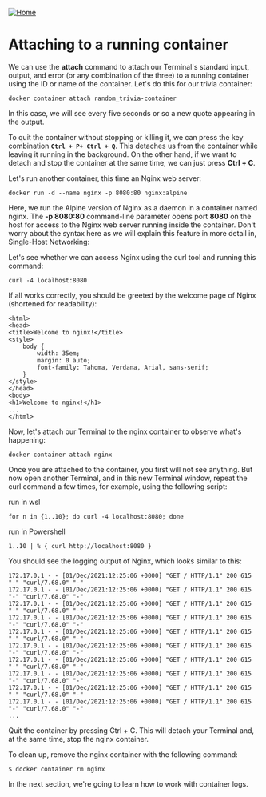 [![Home](../../img/home.png)](../M-02/README.md)

# Attaching to a running container
We can use the **attach** command to attach our Terminal's standard input, output, and error (or any combination of the three) to a running container using the ID or name of the container. Let's do this for our trivia container:

```
docker container attach random_trivia-container
```
In this case, we will see every five seconds or so a new quote appearing in the output.

To quit the container without stopping or killing it, we can press the key combination **`Ctrl + P+ Ctrl + Q`**. This detaches us from the container while leaving it running in the background. On the other hand, if we want to detach and stop the container at the same time, we can just press **Ctrl + C**.

Let's run another container, this time an Nginx web server:

```
docker run -d --name nginx -p 8080:80 nginx:alpine
```

Here, we run the Alpine version of Nginx as a daemon in a container named nginx. The **-p 8080:80** command-line parameter opens port **8080** on the host for access to the Nginx web server running inside the container. Don't worry about the syntax here as we will explain this feature in more detail in, Single-Host Networking:

Let's see whether we can access Nginx using the curl tool and running this command:
```
curl -4 localhost:8080
```

If all works correctly, you should be greeted by the welcome page of Nginx (shortened for readability):

```
<html> 
<head> 
<title>Welcome to nginx!</title> 
<style> 
    body { 
        width: 35em; 
        margin: 0 auto; 
        font-family: Tahoma, Verdana, Arial, sans-serif; 
    } 
</style> 
</head> 
<body> 
<h1>Welcome to nginx!</h1> 
...
</html> 
```
Now, let's attach our Terminal to the nginx container to observe what's happening:

```
docker container attach nginx
```

Once you are attached to the container, you first will not see anything. But now open another Terminal, and in this new Terminal window, repeat the curl command a few times, for example, using the following script:

run in wsl
```
for n in {1..10}; do curl -4 localhost:8080; done  
```
run in Powershell
```
1..10 | % { curl http://localhost:8080 }
```


You should see the logging output of Nginx, which looks similar to this:

```
172.17.0.1 - - [01/Dec/2021:12:25:06 +0000] "GET / HTTP/1.1" 200 615 "-" "curl/7.68.0" "-"
172.17.0.1 - - [01/Dec/2021:12:25:06 +0000] "GET / HTTP/1.1" 200 615 "-" "curl/7.68.0" "-"
172.17.0.1 - - [01/Dec/2021:12:25:06 +0000] "GET / HTTP/1.1" 200 615 "-" "curl/7.68.0" "-"
172.17.0.1 - - [01/Dec/2021:12:25:06 +0000] "GET / HTTP/1.1" 200 615 "-" "curl/7.68.0" "-"
172.17.0.1 - - [01/Dec/2021:12:25:06 +0000] "GET / HTTP/1.1" 200 615 "-" "curl/7.68.0" "-"
172.17.0.1 - - [01/Dec/2021:12:25:06 +0000] "GET / HTTP/1.1" 200 615 "-" "curl/7.68.0" "-"
172.17.0.1 - - [01/Dec/2021:12:25:06 +0000] "GET / HTTP/1.1" 200 615 "-" "curl/7.68.0" "-"
172.17.0.1 - - [01/Dec/2021:12:25:06 +0000] "GET / HTTP/1.1" 200 615 "-" "curl/7.68.0" "-"
172.17.0.1 - - [01/Dec/2021:12:25:06 +0000] "GET / HTTP/1.1" 200 615 "-" "curl/7.68.0" "-"
172.17.0.1 - - [01/Dec/2021:12:25:06 +0000] "GET / HTTP/1.1" 200 615 "-" "curl/7.68.0" "-"
...

```

Quit the container by pressing Ctrl + C. This will detach your Terminal and, at the same time, stop the nginx container.

To clean up, remove the nginx container with the following command:

```
$ docker container rm nginx
```

In the next section, we're going to learn how to work with container logs.
